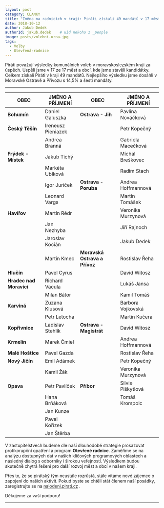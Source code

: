 ```yaml
---
layout: post
category: CLANKY
title: "Změna na radnicích v kraji: Piráti získali 49 mandátů v 17 městech"
date: 2018-10-12
author: Jakub Dedek
authorId: jakub.dedek    # uid nekoho z _people
image: posts/volebni-urna.jpg
tags:
  - Volby
  - Otevřená-radnice
---
```


Piráti považují výsledky komunálních voleb v moravskoslezském kraji za úspěch. Uspěli jsme v 17 ze 17 měst a obcí, kde jsme stavěli kandidátky. Celkem získali Piráti v kraji 49 mandátů. Nejlepšího výsledku jsme dosáhli v Moravské Ostravě a Přívozu s 14,5% a šesti mandáty.

<hr>

| OBEC                | JMÉNO A PŘÍJMENÍ   | OBEC                      | JMÉNO A PŘÍJMENÍ   |
|---------------------|--------------------|---------------------------|--------------------|
| **Bohumín**             | Daniel Galuszka    | **Ostrava - Jih**             | Pavlína Nováčková  |
| **Český Těšín**         | Ireneusz Pieniazek |                           | Petr Kopečný       |
|                     | Andrea Branná      |                           | Gabriela Macečková |
| **Frýdek - Místek**     | Jakub Tichý        |                           | Michal Breškovec   |
|                     | Markéta Ubíková    |                           | Radim Stach        |
|                     | Igor Juriček       | **Ostrava - Poruba**          | Andrea Hoffmannová |
|                     | Leonard Varga       |                           | Martin Tomášek     |
| **Havířov**             | Martin Rédr        |                           | Veronika Murzynová |
|                     | Jan Nezhyba        |                           | Jiří Rajnoch       |
|                     | Jaroslav Kocián    |                           | Jakub Dedek        |
|                     | Martin Kmec        | **Moravská Ostrava a Přívoz** | Rostislav Řeha     |
| **Hlučín**              | Pavel Cyrus        |                           | David Witosz       |
| **Hradec nad Moravicí** | Richard Vacula     |                           | Lukáš Jansa        |
|                     | Milan Bátor        |                           | Kamil Tomáš        |
| **Karviná**             | Zuzana Klusová     |                           | Barbora Vojkovská  |
|                     | Petr Letocha       |                           | Martin Kučera      |
| **Kopřivnice**          | Ladislav Stehlík   | **Ostrava - Magistrát**       | David Witosz       |
| **Krmelín**             | Marek Čmiel        |                           | Andrea Hoffmannová |
| **Malé Hoštice**	| Pavel Gazda        |                           | Rostislav Řeha     |
| **Nový Jičín**          | Emil Adámek          |                           | Petr Kopečný       |
|                     | Kamil Žák      |                           | Veronika Murzynová |
| **Opava**               | Petr Pavlíček      | **Příbor**                    | Silvie Piškytlová  |
|                     | Hana Brňáková          |                           | Tomáš Krompolc     |
|                     | Jan Kunze      |                           |                    |
|                     | Pavel Kořízek      |                           |                    |
|                     | Jan Štěrba         |                           |                    |

V zastupitelstvech budeme dle naší dlouhodobé strategie prosazovat protikorupční opatření a program **Otevřené radnice**. Zaměříme se na analýzu dostupných dat v našich klíčových programových oblastech a následný dialog s odborníky i širokou veřejností. Výsledkem budou skutečně chytrá řešení pro další rozvoj měst a obcí v našem kraji.

Přes to, že se pirátský tým neustále rozrůstá, stále vítáme nové zájemce o zapojení do našich aktivit. Pokud byste se chtěli stát členem naší posádky, zaregistrujte se na [nalodeni.pirati.cz](nalodeni.pirati.cz) .

Děkujeme za vaší podporu!

- - -
